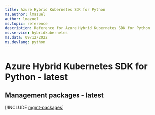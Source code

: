 ```yaml
---
title: Azure Hybrid Kubernetes SDK for Python
ms.author: lmazuel
author: lmazuel
ms.topic: reference
description: Reference for Azure Hybrid Kubernetes SDK for Python
ms.service: hybridkubernetes
ms.data: 09/12/2022
ms.devlang: python
---
```

# Azure Hybrid Kubernetes SDK for Python - latest

## Management packages - latest
[!INCLUDE [mgmt-packages](hybrid-kubernetes-mgmt-index.md)]